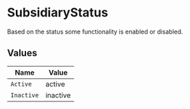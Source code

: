 # SubsidiaryStatus

Based on the status some functionality is enabled or disabled.


## Values

| Name       | Value      |
| ---------- | ---------- |
| `Active`   | active     |
| `Inactive` | inactive   |